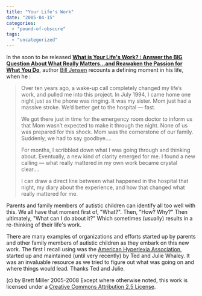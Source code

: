 ```yaml
---
title: "Your Life's Work"
date: "2005-04-15"
categories: 
  - "pound-of-obscure"
tags: 
  - "uncategorized"
---
```


In the soon to be released **[What is Your Life's Work? : Answer the BIG Question About What Really Matters...and Reawaken the Passion for What You Do](http://www.amazon.com/exec/obidos/ASIN/0060766867/gbrettmiller-20)**, author [Bill Jensen](http://www.ourlifeswork.com/bio.htm) recounts a defining moment in his life, when he :

> Over ten years ago, a wake-up call completely changed my life’s work, and pulled me into this project. In July 1994, I came home one night just as the phone was ringing. It was my sister. Mom just had a massive stroke. We’d better get to the hospital — fast.  
>   
> We got there just in time for the emergency room doctor to inform us that Mom wasn’t expected to make it through the night. None of us was prepared for this shock. Mom was the cornerstone of our family. Suddenly, we had to say goodbye....  
>   
> For months, I scribbled down what I was going through and thinking about. Eventually, a new kind of clarity emerged for me. I found a new calling — what really mattered in my own work became crystal clear....  
>   
> I can draw a direct line between what happened in the hospital that night, my diary about the experience, and how that changed what really mattered for me.

Parents and family members of autistic children can identify all too well with this. We all have that moment first of, "What?". Then, "How? Why?" Then ultimately, "What can I do about it?" Which sometimes (usually) results in a re-thinking of their life's work.  
  
There are many examples of organizations and efforts started up by parents and other family members of autistic children as they embark on this new work. The first I recall using was the [American Hyperlexia Association](http://www.hyperlexia.org), started up and maintained (until very recently) by Ted and Julie Whaley. It was an invaluable resource as we tried to figure out what was going on and where things would lead. Thanks Ted and Julie.

(c) by Brett Miller 2005-2008 Except where otherwise noted, this work is licensed under a [Creative Commons Attribution 2.5 License](http://creativecommons.org/licenses/by/2.5/).
